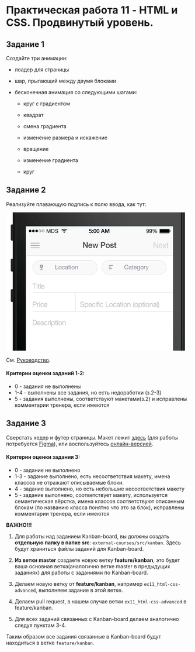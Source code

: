 # Практическая работа 11 - HTML и CSS. Продвинутый уровень.

## Задание 1

Создайте три анимации:

-   лоадер для страницы

-   шар, прыгающий между двумя блоками

-   бесконечная анимация со следующими шагами:

    -   круг с градиентом

    -   квадрат

    -   смена градиента

    -   изменение размера и искажение

    -   вращение

    -   изменение градиента

    -   круг

## Задание 2

Реализуйте плавающую подпись к полю ввода, как тут:

![Макет](assets/images/form-animation-_gif_.gif)

См. [Руководство](https://snook.ca/archives/html_and_css/floated-label-pattern-css).

#### Критерии оценки заданий 1-2: 
- 0 - задания не выполнены
- 1-4 - выполнены все задания, но есть недоработки (з.2-3)
- 5 - задания выполнены, соответствуют макетами(з.2) и исправлены комментарии тренера, если имеются

## Задание 3
Сверстать хедер и футер страницы. Макет лежит [здесь](assets/images/Kanban.fig) (для работы потребуется [Figma](https://figma.com)), или воспользуйтесь  [онлайн-версией](https://www.figma.com/file/NUMbMR5pCisMuGNIhxgQI4/Kanban?node-id=1%3A2).

#### Критерии оценки задания 3: 
- 0 - задание не выполнено
- 1-3 - задание выполнено, есть несоответствия макету, имена классов не отражают описываемые блоки.
- 4 - задание выполнено, но есть небольшие несоответствия макету
- 5 - задание выполнено, соответствует макету, используется семантическая вёрстка, имена классов соответствуют описанным блокам (по названию класса понятно что это за блок), исправлены комментарии тренера, если имеются

**ВАЖНО!!!**

1. Для работы над заданием Kanban-board, вы должны создать **отдельную папку в папке src**: `external-courses/src/kanban`. Здесь будут храниться файлы заданий для Kanban-board.

2. **Из ветки master** создаете новую ветку **feature/kanban**, это будет ваша основная ветка(аналогично ветке master в предыдущих заданиях) для работы с заданиями по Kanban-board.

3. Делаем новую ветку от **feature/kanban**, например `ex11_html-css-advanced`, выполняем задание в этой ветке.

4.  Делаем pull request, в нашем случае ветки `ex11_html-css-advanced` в feature/kanban.

5. Для всех заданий связанных с Kanban-board делаем аналогично следуя пунктам 3-4.

Таким образом все задания связанные в Kanban-board будут находиться в ветке `feature/kanban`.
